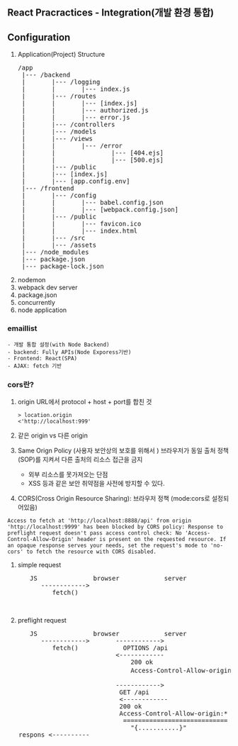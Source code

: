 ## React Pracractices - Integration(개발 환경 통합)

## Configuration
1. Application(Project) Structure
   <pre>
   /app
    |--- /backend
    |       |--- /logging
    |       |       |--- index.js
    |       |--- /routes
    |       |       |--- [index.js]
    |       |       |--- authorized.js
    |       |       |--- error.js
    |       |--- /controllers
    |       |--- /models
    |       |--- /views
    |       |       |--- /error
    |       |               |--- [404.ejs]
    |       |               |--- [500.ejs]
    |       |--- /public
    |       |--- [index.js]
    |       |--- [app.config.env]    
    |--- /frontend
    |       |--- /config
    |       |       |--- babel.config.json
    |       |       |--- [webpack.config.json]
    |       |--- /public
    |       |       |--- favicon.ico
    |       |       |--- index.html
    |       |--- /src
    |       |--- /assets
    |--- /node_modules
    |--- package.json
    |--- package-lock.json
   </pre>
2. nodemon
3. webpack dev server
4. package.json
5. concurrently
6. node application

### emaillist
    - 개발 통합 설정(with Node Backend)
    - backend: Fully APIs(Node Exporess기반)
    - Frontend: React(SPA)
    - AJAX: fetch 기반

### cors란?
1. origin
   URL에서 protocol + host + port를 합친 것
   ```
   > location.origin
   <'http://localhost:999'
   ```

2. 같은 origin vs 다른 origin
3. Same Orign Policy    (사용자 보안상의 보호를 위해서 )
   브라우저가 동일 출처 정책(SOP)를 지켜서 다른 출처의 리소스 접근을 금지
   - 외부 리소스를 못가져오는 단점
   - XSS 등과 같은 보안 취약점을 사전에 방지할 수 있다.

4. CORS(Cross Origin Resource Sharing): 브라우저 정책 (mode:cors로 설정되어있음)
```
Access to fetch at 'http://localhost:8888/api' from origin 'http://localhost:9999' has been blocked by CORS policy: Response to preflight request doesn't pass access control check: No 'Access-Control-Allow-Origin' header is present on the requested resource. If an opaque response serves your needs, set the request's mode to 'no-cors' to fetch the resource with CORS disabled.

```

 1. simple request
   <pre>
      JS               browser            server
         ------------>
            fetch()

   </pre>

 2. preflight request
   <pre>
      JS               browser            server
         ------------>       ------------>
            fetch()            OPTIONS /api
                             <------------
                                 200 ok
                                 Access-Control-Allow-origin: *  (모든접근에 대해서 허락하겠다.)
                                
                             ------------> 
                              GET /api
                              <------------
                              200 ok
                              Access-Control-Allow-origin:* 
                               ============================
                                 "{...........}"
   respons <----------


   </pre>